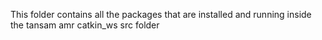 This folder contains all the packages that are installed and running inside the tansam amr catkin_ws src folder
